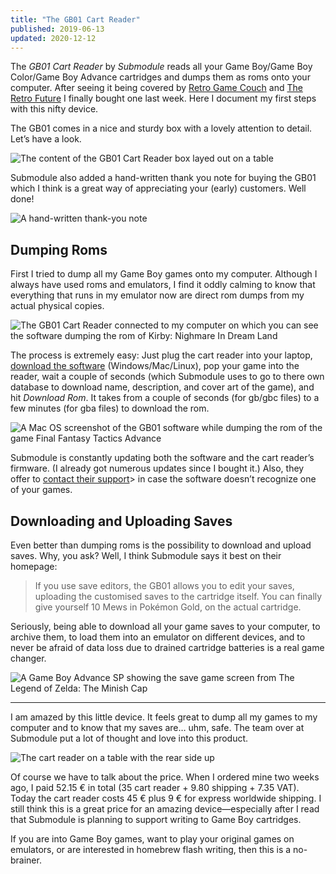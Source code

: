 ```yaml
---
title: "The GB01 Cart Reader"
published: 2019-06-13
updated: 2020-12-12
---
```


The <i>GB01 Cart Reader</i> by <i>Submodule</i> reads all your Game Boy/Game Boy Color/Game Boy Advance cartridges and dumps them as roms onto your computer. After seeing it being covered by [Retro Game Couch](https://www.youtube.com/watch?v=dsrlM1nDnyE) and [The Retro Future](https://www.youtube.com/watch?v=XhAYsF4g3zY) I finally bought one last week. Here I document my first steps with this nifty device.

The GB01 comes in a nice and sturdy box with a lovely attention to detail. Let’s have a look.

![The content of the GB01 Cart Reader box layed out on a table](../../images/gb01-cart-reader/content.jpg#splash "From left to right, top to bottom: the box, disclaimer and support note (with a hand-written note on the back who assembled it—thanks, Ozana in Amsterdam), a little stick pin, the actual cart reader, and a USB-C cable.")

Submodule also added a hand-written thank you note for buying the GB01 which I think is a great way of appreciating your (early) customers. Well done!

![A hand-written thank-you note](../../images/gb01-cart-reader/thank_you.jpg)

## Dumping Roms

First I tried to dump all my Game Boy games onto my computer. Although I always have used roms and emulators, I find it oddly calming to know that everything that runs in my emulator now are direct rom dumps from my actual physical copies.

![The GB01 Cart Reader connected to my computer on which you can see the software dumping the rom of Kirby: Nighmare In Dream Land](../../images/gb01-cart-reader/dumping_roms.jpg)

The process is extremely easy: Just plug the cart reader into your laptop, [download the software](https://submodule.co/gb01/manual) (Windows/Mac/Linux), pop your game into the reader, wait a couple of seconds (which Submodule uses to go to there own database to download name, description, and cover art of the game), and hit <i>Download Rom</i>. It takes from a couple of seconds (for gb/gbc files) to a few minutes (for gba files) to download the rom.

![A Mac OS screenshot of the GB01 software while dumping the rom of the game Final Fantasy Tactics Advance](../../images/gb01-cart-reader/close_up_ui.jpg "The UI is simple, slick, and gets the job done.")

Submodule is constantly updating both the software and the cart reader’s firmware. (I already got numerous updates since I bought it.) Also, they offer to [contact their support](mailto:support@submodule.co)> in case the software doesn’t recognize one of your games.

## Downloading and Uploading Saves

Even better than dumping roms is the possibility to download and upload saves. Why, you ask? Well, I think Submodule says it best on their homepage:

> If you use save editors, the GB01 allows you to edit your saves, uploading the customised saves to the cartridge itself. You can finally give yourself 10 Mews in Pokémon Gold, on the actual cartridge.

Seriously, being able to download all your game saves to your computer, to archive them, to load them into an emulator on different devices, and to never be afraid of data loss due to drained cartridge batteries is a real game changer.

![A Game Boy Advance SP showing the save game screen from The Legend of Zelda: The Minish Cap](../../images/gb01-cart-reader/save_gba.jpg "My emulator's save game from The Legend of Zelda: The Minish Cap uploaded to the actual cartridge and read by my Game Boy Advance SP.")

<hr>

I am amazed by this little device. It feels great to dump all my games to my computer and to know that my saves are… uhm, safe. The team over at Submodule put a lot of thought and love into this product.

![The cart reader on a table with the rear side up](../../images/gb01-cart-reader/close_up_board.jpg "Just another lovely finish: The Great Wave off Kanagawa, by Japanese artist Hokusai on the back of the cart reader board.")

Of course we have to talk about the price. When I ordered mine two weeks ago, I paid 52.15 € in total (35 cart reader + 9.80 shipping + 7.35 VAT). Today the cart reader costs 45 € plus 9 € for express worldwide shipping. I still think this is a great price for an amazing device—especially after I read that Submodule is planning to support writing to Game Boy cartridges.

If you are into Game Boy games, want to play your original games on emulators, or are interested in homebrew flash writing, then this is a no-brainer.
